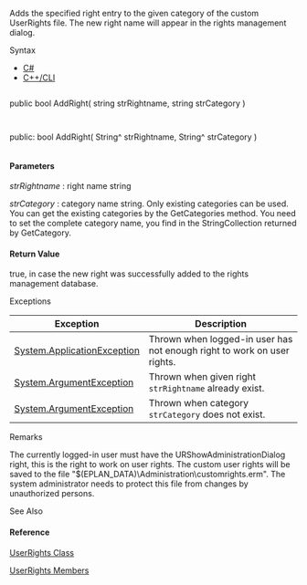 Adds the specified right entry to the given category of the custom UserRights file. The new right name will appear in the rights management dialog.

Syntax

* [C#](#i-syntax-CS)
* [C++/CLI](#i-syntax-CPP2005)

```
```
public bool AddRight( 
   string strRightname,
   string strCategory
)
```
```

```
```
public:
bool AddRight( 
   String^ strRightname,
   String^ strCategory
)
```
```

#### Parameters

*strRightname*
:   right name string

*strCategory*
:   category name string. Only existing categories can be used. You can get the existing categories by the GetCategories method. You need to set the complete category name, you find in the StringCollection returned by GetCategory.

#### Return Value

true, in case the new right was successfully added to the rights management database.

Exceptions

| Exception | Description |
| --- | --- |
| [System.ApplicationException](#) | Thrown when logged-in user has not enough right to work on user rights. |
| [System.ArgumentException](#) | Thrown when given right `strRightname` already exist. |
| [System.ArgumentException](#) | Thrown when category `strCategory` does not exist. |

Remarks

The currently logged-in user must have the URShowAdministrationDialog right, this is the right to work on user rights. The custom user rights will be saved to the file "$(EPLAN\_DATA)\\Administration\\customrights.erm". The system administrator needs to protect this file from changes by unauthorized persons.



See Also

#### Reference

[UserRights Class](Eplan.EplApi.AFu~Eplan.EplApi.ApplicationFramework.UserRights.html)
  
[UserRights Members](Eplan.EplApi.AFu~Eplan.EplApi.ApplicationFramework.UserRights_members.html)